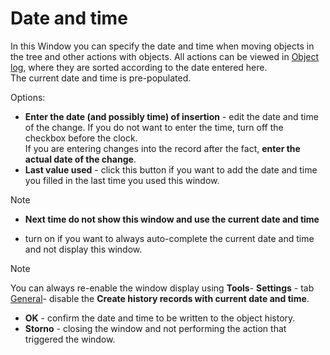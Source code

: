 # Date and time
 
In this Window you can specify the date and time when moving objects in the tree and other actions with objects. All actions can be viewed in [Object log](../../alvao-asset-management/object-log), where they are sorted according to the date entered here.  
 The current date and time is pre-populated.
 
Options:
 
- **Enter the date (and possibly time) of insertion** - edit the date and time of the change. If you do not want to enter the time, turn off the checkbox before the clock.  
 If you are entering changes into the record after the fact, **enter the actual date of the change**.
- **Last value used** - click this button if you want to add the date and time you filled in the last time you used this window.

> [!NOTE]
> - **Next time do not show this window and use the current date and time**

- turn on if you want to always auto-complete the current date and time and not display this window.

> [!NOTE]
> You can always re-enable the window display using **Tools**- **Settings** - tab [General](tools/settings/general)- disable the **Create history records with current date and time**.

- **OK** - confirm the date and time to be written to the object history.
- **Storno** - closing the window and not performing the action that triggered the window.
